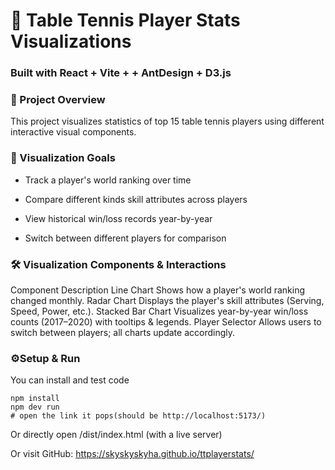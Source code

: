 # 🏓 Table Tennis Player Stats Visualizations

### Built with React + Vite + + AntDesign + D3.js

### 📌 Project Overview

This project visualizes statistics of top 15 table tennis players using different interactive visual components. 


### 🎯 Visualization Goals
- Track a player's world ranking over time

- Compare different kinds skill attributes across players

- View historical win/loss records year-by-year

- Switch between different players for comparison

### 🛠️ Visualization Components & Interactions
Component	Description
Line Chart	Shows how a player's world ranking changed monthly.
Radar Chart	Displays the player's skill attributes (Serving, Speed, Power, etc.).
Stacked Bar Chart	Visualizes year-by-year win/loss counts (2017–2020) with tooltips & legends.
Player Selector	Allows users to switch between players; all charts update accordingly.


### ⚙️Setup & Run
You can install and test code
```angular2html
npm install
npm dev run
# open the link it pops(should be http://localhost:5173/)
```
Or directly open /dist/index.html (with a live server)

Or visit GitHub: https://skyskyskyha.github.io/ttplayerstats/

